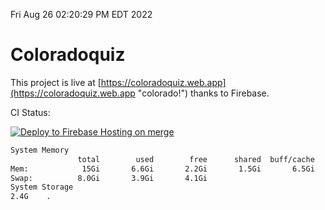 Fri Aug 26 02:20:29 PM EDT 2022

# Coloradoquiz


This project is live at [https://coloradoquiz.web.app](https://coloradoquiz.web.app "colorado!") thanks to Firebase.

CI Status: 

[![Deploy to Firebase Hosting on merge](https://github.com/teamkushal/coloradoquiz/actions/workflows/firebase-hosting-merge.yml/badge.svg)](https://github.com/teamkushal/coloradoquiz/actions/workflows/firebase-hosting-merge.yml)

```bash
System Memory
               total        used        free      shared  buff/cache   available
Mem:            15Gi       6.6Gi       2.2Gi       1.5Gi       6.5Gi       6.8Gi
Swap:          8.0Gi       3.9Gi       4.1Gi
System Storage
2.4G	.
```
```bash
